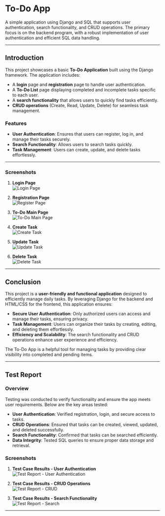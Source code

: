 # **To-Do App**

A simple application using Django and SQL that supports user authentication, search functionality, and CRUD operations. The primary focus is on the backend program, with a robust implementation of user authentication and efficient SQL data handling.

---

## **Introduction**

This project showcases a basic **To-Do Application** built using the Django framework. The application includes:

- A **login** page and **registration** page to handle user authentication.
- A **To-Do List** page displaying completed and incomplete tasks specific to each user.
- A **search functionality** that allows users to quickly find tasks efficiently.
- **CRUD operations** (Create, Read, Update, Delete) for seamless task management.

### **Features**

- **User Authentication**: Ensures that users can register, log in, and manage their tasks securely.
- **Search Functionality**: Allows users to search tasks quickly.
- **Task Management**: Users can create, update, and delete tasks effortlessly.

---

### **Screenshots**

1. **Login Page**  
   ![Login Page](https://github.com/user-attachments/assets/e49c487c-9099-43c0-b5dc-20ad8888cdd3)

2. **Registration Page**  
   ![Register Page](https://github.com/user-attachments/assets/4914b0ca-7aee-4116-a974-b8878d314f06)

3. **To-Do Main Page**  
   ![To-Do Main Page](https://github.com/user-attachments/assets/5309a24d-acd4-477f-a296-7042e9bc1fbe)

4. **Create Task**  
   ![Create Task](https://github.com/user-attachments/assets/ea623b6c-17fb-405e-84ae-163d93ef9787)

5. **Update Task**  
   ![Update Task](https://github.com/user-attachments/assets/7cd53828-1700-46fa-8ba4-b7fa702559c1)

6. **Delete Task**  
   ![Delete Task](https://github.com/user-attachments/assets/60984f83-5819-43cc-bee7-a67898aad6eb)

---

## **Conclusion**

This project is a **user-friendly and functional application** designed to efficiently manage daily tasks. By leveraging Django for the backend and HTML/CSS for the frontend, this application ensures:

- **Secure User Authentication**: Only authorized users can access and manage their tasks, ensuring privacy.
- **Task Management**: Users can organize their tasks by creating, editing, and deleting them effortlessly.
- **Efficiency and Scalability**: The search functionality and CRUD operations enhance user experience and efficiency.

The To-Do App is a helpful tool for managing tasks by providing clear visibility into completed and pending items.

---

## **Test Report**

### **Overview**

Testing was conducted to verify functionality and ensure the app meets user requirements. Below are the key areas tested:

- **User Authentication**: Verified registration, login, and secure access to tasks.
- **CRUD Operations**: Ensured that tasks can be created, viewed, updated, and deleted successfully.
- **Search Functionality**: Confirmed that tasks can be searched efficiently.
- **Data Integrity**: Tested SQL queries to ensure proper data storage and retrieval.

### **Screenshots**

1. **Test Case Results - User Authentication**  
   ![Test Report - User Authentication](https://github.com/user-attachments/assets/91b8c5f3-2556-47e3-8812-dc2e2161ccee)

2. **Test Case Results - CRUD Operations**  
   ![Test Report - CRUD](https://github.com/user-attachments/assets/fb49aacb-adb5-48a9-9d96-12455f715906)

3. **Test Case Results - Search Functionality**  
   ![Test Report - Search](https://github.com/user-attachments/assets/0d5ae8e2-f519-4231-b557-f5d208f1a6b5)

---

